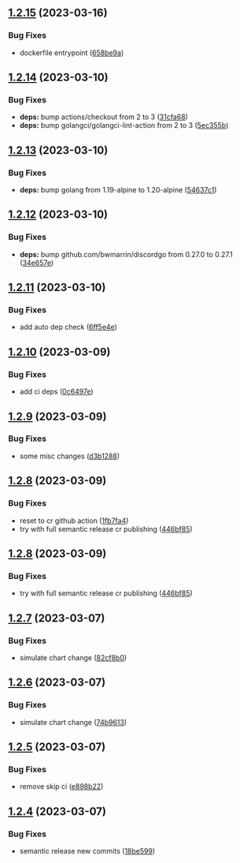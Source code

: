 ## [1.2.15](https://github.com/kaiehrhardt/discord-kr-news/compare/1.2.14...1.2.15) (2023-03-16)


### Bug Fixes

* dockerfile entrypoint ([658be9a](https://github.com/kaiehrhardt/discord-kr-news/commit/658be9a277030efd20254c8df08661a6cceeea18))

## [1.2.14](https://github.com/kaiehrhardt/discord-kr-news/compare/1.2.13...1.2.14) (2023-03-10)


### Bug Fixes

* **deps:** bump actions/checkout from 2 to 3 ([31cfa68](https://github.com/kaiehrhardt/discord-kr-news/commit/31cfa68150933fd616659dd5e2abc23381145697))
* **deps:** bump golangci/golangci-lint-action from 2 to 3 ([5ec355b](https://github.com/kaiehrhardt/discord-kr-news/commit/5ec355ba7f797e6e3fb65d440a5cc9d3bf4fd968))

## [1.2.13](https://github.com/kaiehrhardt/discord-kr-news/compare/1.2.12...1.2.13) (2023-03-10)


### Bug Fixes

* **deps:** bump golang from 1.19-alpine to 1.20-alpine ([54637c1](https://github.com/kaiehrhardt/discord-kr-news/commit/54637c1fc219bd016f17fa1a2535ace9d308e4ee))

## [1.2.12](https://github.com/kaiehrhardt/discord-kr-news/compare/1.2.11...1.2.12) (2023-03-10)


### Bug Fixes

* **deps:** bump github.com/bwmarrin/discordgo from 0.27.0 to 0.27.1 ([34e657e](https://github.com/kaiehrhardt/discord-kr-news/commit/34e657e7b8922b72ddb8daf4721f2b278281dab5))

## [1.2.11](https://github.com/kaiehrhardt/discord-kr-news/compare/1.2.10...1.2.11) (2023-03-10)


### Bug Fixes

* add auto dep check ([6ff5e4e](https://github.com/kaiehrhardt/discord-kr-news/commit/6ff5e4e668f183c7e97429b8a76ed89826bcd601))

## [1.2.10](https://github.com/kaiehrhardt/discord-kr-news/compare/1.2.9...1.2.10) (2023-03-09)


### Bug Fixes

* add ci deps ([0c6497e](https://github.com/kaiehrhardt/discord-kr-news/commit/0c6497e1c78abbb8270d197b8e7706ec49381797))

## [1.2.9](https://github.com/kaiehrhardt/discord-kr-news/compare/1.2.8...1.2.9) (2023-03-09)


### Bug Fixes

* some misc changes ([d3b1288](https://github.com/kaiehrhardt/discord-kr-news/commit/d3b1288d4ab07b4412129aeaf9402324b03d52cb))

## [1.2.8](https://github.com/kaiehrhardt/discord-kr-news/compare/1.2.7...1.2.8) (2023-03-09)


### Bug Fixes

* reset to cr github action ([1fb7fa4](https://github.com/kaiehrhardt/discord-kr-news/commit/1fb7fa4090adf5eb3b42b7db97a00de98fa15aca))
* try with full semantic release cr publishing ([446bf85](https://github.com/kaiehrhardt/discord-kr-news/commit/446bf85b59c7ba7ef3d93945cf36ad5704bdccb0))

## [1.2.8](https://github.com/kaiehrhardt/discord-kr-news/compare/1.2.7...1.2.8) (2023-03-09)


### Bug Fixes

* try with full semantic release cr publishing ([446bf85](https://github.com/kaiehrhardt/discord-kr-news/commit/446bf85b59c7ba7ef3d93945cf36ad5704bdccb0))

## [1.2.7](https://github.com/kaiehrhardt/discord-kr-news/compare/1.2.6...1.2.7) (2023-03-07)


### Bug Fixes

* simulate chart change ([82cf8b0](https://github.com/kaiehrhardt/discord-kr-news/commit/82cf8b01defe6a53804581fb644f1d1f0085f76c))

## [1.2.6](https://github.com/kaiehrhardt/discord-kr-news/compare/1.2.5...1.2.6) (2023-03-07)


### Bug Fixes

* simulate chart change ([74b9613](https://github.com/kaiehrhardt/discord-kr-news/commit/74b961319ba284d536bbeea917aca0831fa8d4be))

## [1.2.5](https://github.com/kaiehrhardt/discord-kr-news/compare/1.2.4...1.2.5) (2023-03-07)


### Bug Fixes

* remove skip ci ([e898b22](https://github.com/kaiehrhardt/discord-kr-news/commit/e898b22a2ab39b01341d8b2ad69c33bdbe835ce9))

## [1.2.4](https://github.com/kaiehrhardt/discord-kr-news/compare/1.2.3...1.2.4) (2023-03-07)


### Bug Fixes

* semantic release new commits ([18be599](https://github.com/kaiehrhardt/discord-kr-news/commit/18be599b4a509532ee9d8c2203adff4aa3389158))
